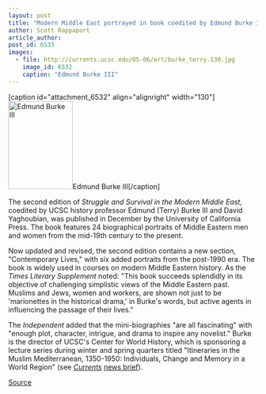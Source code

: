 ```yaml
---
layout: post
title: "Modern Middle East portrayed in book coedited by Edmund Burke III"
author: Scott Rappaport
article_author: 
post_id: 6533
images:
  - file: http://currents.ucsc.edu/05-06/art/burke_terry.130.jpg
    image_id: 6532
    caption: "Edmund Burke III"
---
```


[caption id="attachment_6532" align="alignright" width="130"]<a href="http://dev-ucsc-news.pantheonsite.io/wp-content/uploads/2006/01/burke_terry.130.jpg"><img class="size-full wp-image-6532" src="http://dev-ucsc-news.pantheonsite.io/wp-content/uploads/2006/01/burke_terry.130.jpg" alt="Edmund Burke III" width="130" height="178" /></a>Edmund Burke III[/caption]
<a name="content" id="content"></a>
<p>
  The second edition of <i>Struggle and Survival in the Modern Middle East,</i> coedited by UCSC history professor Edmund (Terry) Burke III and David Yaghoubian, was published in December by the University of California Press. The book features 24 biographical portraits of Middle Eastern men and women from the mid-19th century to the present.
</p>
<p>
  Now updated and revised, the second edition contains a new section, "Contemporary Lives," with six added portraits from the post-1990 era. The book is widely used in courses on modern Middle Eastern history. As the <i>Times Literary Supplement</i> noted: "This book succeeds splendidly in its objective of challenging simplistic views of the Middle Eastern past. Muslims and Jews, women and workers, are shown not just to be 'marionettes in the historical drama,' in Burke's words, but active agents in influencing the passage of their lives."
</p>
<p>
  The <i>Independent</i> added that the mini-biographies "are all fascinating" with "enough plot, character, intrigue, and drama to inspire any novelist." Burke is the director of UCSC's Center for World History, which is sponsoring a lecture series during winter and spring quarters titled "Itineraries in the Muslim Mediterranean, 1350-1950: Individuals, Change and Memory in a World Region" (see <i><a href="brief-series.asp">Currents</a></i> <a href="brief-series.asp">news brief</a>).
</p>
<p><a href="http://www1.ucsc.edu/currents/05-06/01-16/burke.asp" title="Permalink to burke">Source</a></p>

